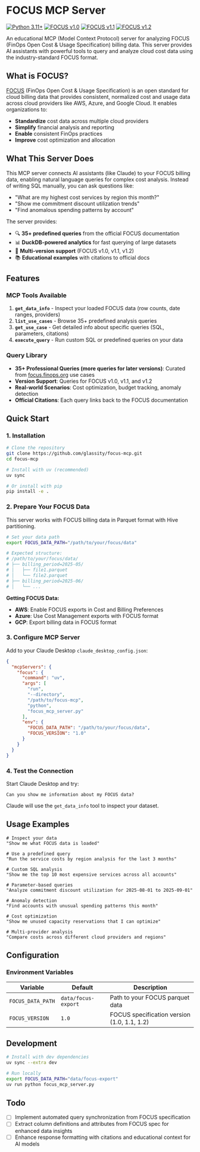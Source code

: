 # FOCUS MCP Server

[![Python 3.11+](https://img.shields.io/badge/python-3.11+-blue.svg)](https://www.python.org/downloads/)
[![FOCUS v1.0](https://img.shields.io/badge/FOCUS%20v1.0-37%20queries-blue.svg)](https://focus.finops.org/)
[![FOCUS v1.1](https://img.shields.io/badge/FOCUS%20v1.1-41%20queries-green.svg)](https://focus.finops.org/)
[![FOCUS v1.2](https://img.shields.io/badge/FOCUS%20v1.2-53%20queries-orange.svg)](https://focus.finops.org/)

An educational MCP (Model Context Protocol) server for analyzing FOCUS (FinOps Open Cost & Usage Specification) billing data. This server provides AI assistants with powerful tools to query and analyze cloud cost data using the industry-standard FOCUS format.

## What is FOCUS?

[FOCUS](https://focus.finops.org/) (FinOps Open Cost & Usage Specification) is an open standard for cloud billing data that provides consistent, normalized cost and usage data across cloud providers like AWS, Azure, and Google Cloud. It enables organizations to:

- **Standardize** cost data across multiple cloud providers
- **Simplify** financial analysis and reporting
- **Enable** consistent FinOps practices
- **Improve** cost optimization and allocation

## What This Server Does

This MCP server connects AI assistants (like Claude) to your FOCUS billing data, enabling natural language queries for complex cost analysis. Instead of writing SQL manually, you can ask questions like:

- "What are my highest cost services by region this month?"
- "Show me commitment discount utilization trends"
- "Find anomalous spending patterns by account"

The server provides:

- 🔍 **35+ predefined queries** from the official FOCUS documentation
- 📊 **DuckDB-powered analytics** for fast querying of large datasets
- 🔄 **Multi-version support** (FOCUS v1.0, v1.1, v1.2)
- 📚 **Educational examples** with citations to official docs

## Features

### MCP Tools Available

1. **`get_data_info`** - Inspect your loaded FOCUS data (row counts, date ranges, providers)
2. **`list_use_cases`** - Browse 35+ predefined analysis queries
3. **`get_use_case`** - Get detailed info about specific queries (SQL, parameters, citations)
4. **`execute_query`** - Run custom SQL or predefined queries on your data

### Query Library

- **35+ Professional Queries (more queries for later versions)**: Curated from [focus.finops.org](https://focus.finops.org/) use cases
- **Version Support**: Queries for FOCUS v1.0, v1.1, and v1.2
- **Real-world Scenarios**: Cost optimization, budget tracking, anomaly detection
- **Official Citations**: Each query links back to the FOCUS documentation

## Quick Start

### 1. Installation

```bash
# Clone the repository
git clone https://github.com/glassity/focus-mcp.git
cd focus-mcp

# Install with uv (recommended)
uv sync

# Or install with pip
pip install -e .
```

### 2. Prepare Your FOCUS Data

This server works with FOCUS billing data in Parquet format with Hive partitioning.

```bash
# Set your data path
export FOCUS_DATA_PATH="/path/to/your/focus/data"

# Expected structure:
# /path/to/your/focus/data/
# ├── billing_period=2025-05/
# │   ├── file1.parquet
# │   └── file2.parquet
# ├── billing_period=2025-06/
# │   └── ...
```

**Getting FOCUS Data:**

- **AWS**: Enable FOCUS exports in Cost and Billing Preferences
- **Azure**: Use Cost Management exports with FOCUS format
- **GCP**: Export billing data in FOCUS format

### 3. Configure MCP Server

Add to your Claude Desktop `claude_desktop_config.json`:

```json
{
  "mcpServers": {
    "focus": {
      "command": "uv",
      "args": [
        "run",
        "--directory",
        "/path/to/focus-mcp",
        "python",
        "focus_mcp_server.py"
      ],
      "env": {
        "FOCUS_DATA_PATH": "/path/to/your/focus/data",
        "FOCUS_VERSION": "1.0"
      }
    }
  }
}
```

### 4. Test the Connection

Start Claude Desktop and try:

```
Can you show me information about my FOCUS data?
```

Claude will use the `get_data_info` tool to inspect your dataset.

## Usage Examples

```
# Inspect your data
"Show me what FOCUS data is loaded"

# Use a predefined query
"Run the service costs by region analysis for the last 3 months"

# Custom SQL analysis
"Show me the top 10 most expensive services across all accounts"

# Parameter-based queries
"Analyze commitment discount utilization for 2025-08-01 to 2025-09-01"

# Anomaly detection
"Find accounts with unusual spending patterns this month"

# Cost optimization
"Show me unused capacity reservations that I can optimize"

# Multi-provider analysis
"Compare costs across different cloud providers and regions"
```

## Configuration

### Environment Variables

| Variable          | Default             | Description                                 |
| ----------------- | ------------------- | ------------------------------------------- |
| `FOCUS_DATA_PATH` | `data/focus-export` | Path to your FOCUS parquet data             |
| `FOCUS_VERSION`   | `1.0`               | FOCUS specification version (1.0, 1.1, 1.2) |

## Development

```bash
# Install with dev dependencies
uv sync --extra dev

# Run locally
export FOCUS_DATA_PATH="data/focus-export"
uv run python focus_mcp_server.py
```

## Todo

- [ ] Implement automated query synchronization from FOCUS specification
- [ ] Extract column definitions and attributes from FOCUS spec for enhanced data insights
- [ ] Enhance response formatting with citations and educational context for AI models
